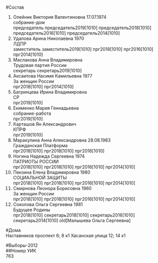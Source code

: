 #Состав  
1. Олейник Виктория Валентиновна 17.07.1974  
    собрание-дом  
    председатель председатель2019[1010] председатель2018[1010] председатель2016[1010] председатель2014[1010]  
2. Удалова Арина Николаевна 1970  
    ЛДПР  
    заместитель заместитель2019[1010] прг2018[1010] прг2016[1010] прг2014[1010]  
3. Маслакова Анна Владимировна  
    Трудовая партия России  
    секретарь секретарь2019[1010]  
4. Аксаитова Насимя Камильевна 1977  
    За женщин России  
    прг2018[1010] прг2014[1010]  
5. Багринцева Ирина Владимировна  
    СР  
    прг2019[1010]  
6. Екименко Мария Геннадьевна  
    собрание-работа  
    прг2019[1010]  
7. Карташов Ян Александрович  
    КПРФ  
    прг2019[1010]  
8. Маракулина Анна Александровна 28.08.1983  
    Гражданская Платформа  
    прг2018[1010] прг2018[1010] прг2016[1010]  
9. Ногина Надежда Сергеевна 1974  
    ПАТРИОТЫ РОССИИ  
    прг2018[1010] прг2018[1010] прг2016[1010] прг2014[1010]  
10. Пензина Елена Владимировна 1980  
    СОЦИАЛЬНОЙ ЗАЩИТЫ  
    прг2018[1010] прг2018[1010] прг2016[1010] прг2014[1010]  
11. Смирнова Леонора Борисовна 1960  
    За женщин России  
    прг2018[1010] прг2018[1010] прг2016[1010] прг2014[1010]  
12. Соколова Ольга Сергеевна 1981  
    Будущее Родины  
    прг2018[1010] секретарь2018[1010] секретарь2016[1010] секретарь2014[1010] old[Малышева Ольга Сергеевна]  
  
#Дома  
Наставников проспект 6; 8 к1 Хасанская улица 12; 14 к1  
  
#Выборы-2012  
##Номер УИК  
763  
